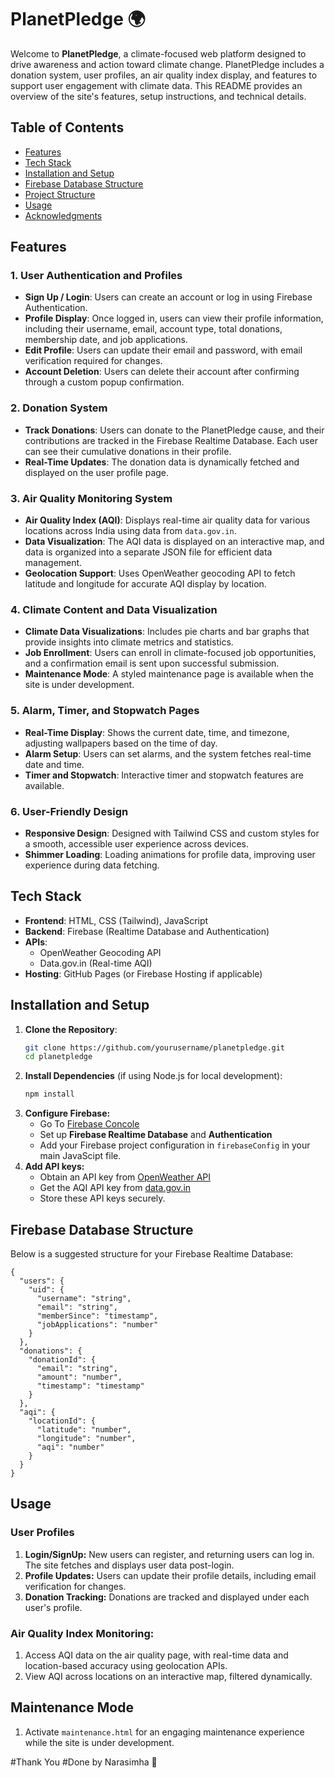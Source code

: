# PlanetPledge 🌍

Welcome to **PlanetPledge**, a climate-focused web platform designed to drive awareness and action toward climate change. PlanetPledge includes a donation system, user profiles, an air quality index display, and features to support user engagement with climate data. This README provides an overview of the site's features, setup instructions, and technical details.

## Table of Contents
- [Features](#features)
- [Tech Stack](#tech-stack)
- [Installation and Setup](#installation-and-setup)
- [Firebase Database Structure](#firebase-database-structure)
- [Project Structure](#project-structure)
- [Usage](#usage)
- [Acknowledgments](#acknowledgments)

## Features

### 1. User Authentication and Profiles
- **Sign Up / Login**: Users can create an account or log in using Firebase Authentication.
- **Profile Display**: Once logged in, users can view their profile information, including their username, email, account type, total donations, membership date, and job applications.
- **Edit Profile**: Users can update their email and password, with email verification required for changes.
- **Account Deletion**: Users can delete their account after confirming through a custom popup confirmation.

### 2. Donation System
- **Track Donations**: Users can donate to the PlanetPledge cause, and their contributions are tracked in the Firebase Realtime Database. Each user can see their cumulative donations in their profile.
- **Real-Time Updates**: The donation data is dynamically fetched and displayed on the user profile page.

### 3. Air Quality Monitoring System
- **Air Quality Index (AQI)**: Displays real-time air quality data for various locations across India using data from `data.gov.in`.
- **Data Visualization**: The AQI data is displayed on an interactive map, and data is organized into a separate JSON file for efficient data management.
- **Geolocation Support**: Uses OpenWeather geocoding API to fetch latitude and longitude for accurate AQI display by location.

### 4. Climate Content and Data Visualization
- **Climate Data Visualizations**: Includes pie charts and bar graphs that provide insights into climate metrics and statistics.
- **Job Enrollment**: Users can enroll in climate-focused job opportunities, and a confirmation email is sent upon successful submission.
- **Maintenance Mode**: A styled maintenance page is available when the site is under development.

### 5. Alarm, Timer, and Stopwatch Pages
- **Real-Time Display**: Shows the current date, time, and timezone, adjusting wallpapers based on the time of day.
- **Alarm Setup**: Users can set alarms, and the system fetches real-time date and time.
- **Timer and Stopwatch**: Interactive timer and stopwatch features are available.

### 6. User-Friendly Design
- **Responsive Design**: Designed with Tailwind CSS and custom styles for a smooth, accessible user experience across devices.
- **Shimmer Loading**: Loading animations for profile data, improving user experience during data fetching.

## Tech Stack

- **Frontend**: HTML, CSS (Tailwind), JavaScript
- **Backend**: Firebase (Realtime Database and Authentication)
- **APIs**: 
  - OpenWeather Geocoding API
  - Data.gov.in (Real-time AQI)
- **Hosting**: GitHub Pages (or Firebase Hosting if applicable)

## Installation and Setup

1. **Clone the Repository**:
   ```bash
   git clone https://github.com/yourusername/planetpledge.git
   cd planetpledge
2. **Install Dependencies** (if using Node.js for local development):
   ```cmd
   npm install
3. **Configure Firebase:**
   - Go To [Firebase Concole](firebase.google.com)
   - Set up **Firebase Realtime Database** and **Authentication**
   - Add your Firebase project configuration in `firebaseConfig` in your main JavaScipt file.
4. **Add API keys:**
   - Obtain an API key from [OpenWeather API](https://openweathermap.org/)
   - Get the AQI API key from [data.gov.in](data.gov,in)
   - Store these API keys securely.

## Firebase Database Structure
Below is a suggested structure for your Firebase Realtime Database:
```
{
  "users": {
    "uid": {
      "username": "string",
      "email": "string",
      "memberSince": "timestamp",
      "jobApplications": "number"
    }
  },
  "donations": {
    "donationId": {
      "email": "string",
      "amount": "number",
      "timestamp": "timestamp"
    }
  },
  "aqi": {
    "locationId": {
      "latitude": "number",
      "longitude": "number",
      "aqi": "number"
    }
  }
}
```
## Usage
### User Profiles
1. **Login/SignUp:** New users can register, and returning users can log in. The site fetches and displays user data post-login.
2. **Profile Updates:** Users can update their profile details, including email verification for changes.
3. **Donation Tracking:** Donations are tracked and displayed under each user's profile.

### Air Quality Index Monitoring:
1. Access AQI data on the air quality page, with real-time data and location-based accuracy using geolocation APIs.
2. View AQI across locations on an interactive map, filtered dynamically.

## Maintenance Mode
1. Activate `maintenance.html` for an engaging maintenance experience while the site is under development.

#Thank You
#Done by Narasimha 🧡
